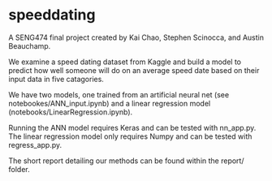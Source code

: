 # speeddating
A SENG474 final project created by Kai Chao, Stephen Scinocca, and Austin Beauchamp.

We examine a speed dating dataset from Kaggle and build a model to predict how well someone will do on an average speed date based on their input data in five catagories.

We have two models, one trained from an artificial neural net (see notebookes/ANN_input.ipynb) and a linear regression model (notebooks/LinearRegression.ipynb).

Running the ANN model requires Keras and can be tested with nn_app.py. The linear regression model only requires Numpy and can be tested with regress_app.py.

The short report detailing our methods can be found within the report/ folder.
